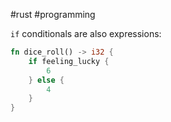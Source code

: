 #rust
#programming

`if` conditionals are also expressions:
```rust
fn dice_roll() -> i32 {
	if feeling_lucky {
		6
	} else {
		4
	}
}
```